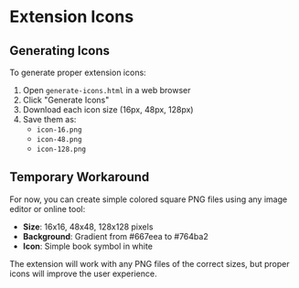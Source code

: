 # Extension Icons

## Generating Icons

To generate proper extension icons:

1. Open `generate-icons.html` in a web browser
2. Click "Generate Icons" 
3. Download each icon size (16px, 48px, 128px)
4. Save them as:
   - `icon-16.png`
   - `icon-48.png` 
   - `icon-128.png`

## Temporary Workaround

For now, you can create simple colored square PNG files using any image editor or online tool:

- **Size**: 16x16, 48x48, 128x128 pixels
- **Background**: Gradient from #667eea to #764ba2
- **Icon**: Simple book symbol in white

The extension will work with any PNG files of the correct sizes, but proper icons will improve the user experience.
